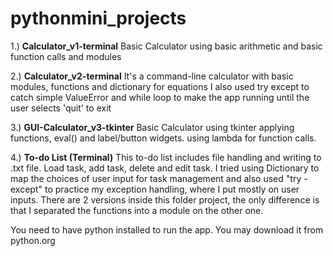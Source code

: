 # pythonmini_projects
1.) **Calculator_v1-terminal**
Basic Calculator using basic arithmetic and basic function calls and modules

2.) **Calculator_v2-terminal**
It's a command-line calculator with basic modules, functions and dictionary for equations
I also used try except to catch simple ValueError and while loop to make the app running until the user selects 'quit' to exit

3.) **GUI-Calculator_v3-tkinter**
Basic Calculator using tkinter applying functions, eval() and label/button widgets. using lambda for function calls.

4.) **To-do List (Terminal)**
This to-do list includes file handling and writing to .txt file. Load task, add task, delete and edit task.
I tried using Dictionary to map the choices of user input for task management and also used "try - except" to practice my exception handling, where I put mostly on user inputs.
There are 2 versions inside this folder project, the only difference is that I separated the functions into a module on the other one.

You need to have python installed to run the app.
You may download it from python.org
